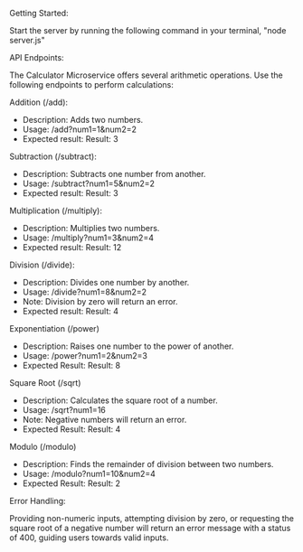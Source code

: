 Getting Started:

Start the server by running the following command in your terminal, "node server.js"


API Endpoints:

The Calculator Microservice offers several arithmetic operations. Use the following endpoints to perform calculations:

Addition (/add):
- Description: Adds two numbers.
- Usage: /add?num1=1&num2=2
- Expected result: Result: 3

Subtraction (/subtract):
- Description: Subtracts one number from another.
- Usage: /subtract?num1=5&num2=2
- Expected result: Result: 3

Multiplication (/multiply):
- Description: Multiplies two numbers.
- Usage: /multiply?num1=3&num2=4
- Expected result: Result: 12

Division (/divide):
- Description: Divides one number by another.
- Usage: /divide?num1=8&num2=2
- Note: Division by zero will return an error.
- Expected result: Result: 4

Exponentiation (/power)
- Description: Raises one number to the power of another.
- Usage: /power?num1=2&num2=3
- Expected Result: Result: 8

Square Root (/sqrt)
- Description: Calculates the square root of a number.
- Usage: /sqrt?num1=16
- Note: Negative numbers will return an error.
- Expected Result: Result: 4

Modulo (/modulo)
- Description: Finds the remainder of division between two numbers.
- Usage: /modulo?num1=10&num2=4
- Expected Result: Result: 2

Error Handling:

Providing non-numeric inputs, attempting division by zero, or requesting the square root of a negative number will return an error message with a status of 400, guiding users towards valid inputs.
